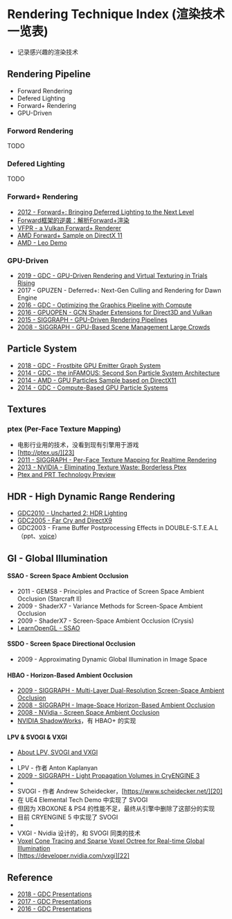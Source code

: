 # Rendering Technique Index (渲染技术一览表)

 * 记录感兴趣的渲染技术


## Rendering Pipeline

 * Forward Rendering
 * Defered Lighting
 * Forward+ Rendering
 * GPU-Driven

### Forword Rendering

TODO

### Defered Lighting

TODO

### Forward+ Rendering

 * [2012 - Forward+: Bringing Deferred Lighting to the Next Level][1]
 * [Forward框架的逆袭：解析Forward+渲染][4]
 * [VFPR - a Vulkan Forward+ Renderer][2]
 * [AMD Forward+ Sample on DirectX 11][3]
 * [AMD - Leo Demo][26]

### GPU-Driven

 * [2019 - GDC - GPU-Driven Rendering and Virtual Texturing in Trials Rising][8]
 * 2017 - GPUZEN - Deferred+: Next-Gen Culling and Rendering for Dawn Engine
 * [2016 - GDC - Optimizing the Graphics Pipeline with Compute][9]
 * [2016 - GPUOPEN - GCN Shader Extensions for Direct3D and Vulkan][5]
 * [2015 - SIGGRAPH - GPU-Driven Rendering Pipelines][6]
 * [2008 - SIGGRAPH - GPU-Based Scene Management Large Crowds][7]


## Particle System

 * [2018 - GDC - Frostbite GPU Emitter Graph System][29]
 * [2014 - GDC - the inFAMOUS: Second Son Particle System Architecture][28]
 * [2014 - AMD - GPU Particles Sample based on DirectX11][30]
 * [2014 - GDC - Compute-Based GPU Particle Systems][27]

## Textures

### ptex (Per-Face Texture Mapping)

 * 电影行业用的技术，没看到现有引擎用于游戏
 * [http://ptex.us/][23]
 * [2011 - SIGGRAPH - Per-Face Texture Mapping for Realtime Rendering][24]
 * [2013 - NVIDIA - Eliminating Texture Waste: Borderless Ptex][25]
 * [Ptex and PRT Technology Preview][26]


## HDR - High Dynamic Range Rendering

 * [GDC2010 - Uncharted 2: HDR Lighting][10]
 * [GDC2005 - Far Cry and DirectX9][11]
 * GDC2003 - Frame Buffer Postprocessing Effects in DOUBLE-S.T.E.A.L（ppt、[voice][12]）


## GI - Global Illumination

#### SSAO - Screen Space Ambient Occlusion

 * 2011 - GEMS8 - Principles and Practice of Screen Space Ambient Occlusion (Starcraft II)
 * 2009 - ShaderX7 - Variance Methods for Screen-Space Ambient Occlusion
 * 2009 - ShaderX7 - Screen-Space Ambient Occlusion (Crysis)
 * [LearnOpenGL - SSAO][14]

#### SSDO - Screen Space Directional Occlusion

 * 2009 - Approximating Dynamic Global Illumination in Image Space

#### HBAO - Horizon-Based Ambient Occlusion

 * [2009 - SIGGRAPH - Multi-Layer Dual-Resolution Screen-Space Ambient Occlusion][13]
 * [2008 - SIGGRAPH - Image-Space Horizon-Based Ambient Occlusion][16]
 * [2008 - NVidia - Screen Space Ambient Occlusion][17]
 * [NVIDIA ShadowWorks][15]，有 HBAO+ 的实现

#### LPV & SVOGI & VXGI

 * [About LPV, SVOGI and VXGI][18]
 * 
 * LPV - 作者 Anton Kaplanyan
 * [2009 - SIGGRAPH - Light Propagation Volumes in CryENGINE 3][19]
 * 
 * SVOGI - 作者 Andrew Scheidecker，[https://www.scheidecker.net/][20]
 * 在 UE4 Elemental Tech Demo 中实现了 SVOGI
 * 但因为 XBOXONE & PS4 的性能不足，最终从引擎中删除了这部分的实现
 * 目前 CRYENGINE 5 中实现了 SVOGI
 * 
 * VXGI - Nvidia 设计的，和 SVOGI 同类的技术
 * [Voxel Cone Tracing and Sparse Voxel Octree for Real-time Global Illumination][21]
 * [https://developer.nvidia.com/vxgi][22]


## Reference

 * [2018 - GDC Presentations][31]
 * [2017 - GDC Presentations][32]
 * [2016 - GDC Presentations][33]


[1]:https://takahiroharada.files.wordpress.com/2015/04/forward_plus.pdf
[2]:https://github.com/WindyDarian/Vulkan-Forward-Plus-Renderer
[3]:https://github.com/GPUOpen-LibrariesAndSDKs/ForwardPlus11/
[4]:https://www.cnblogs.com/gongminmin/archive/2012/04/22/2464982.html
[5]:https://gpuopen.com/learn/gcn-shader-extensions-for-direct3d-and-vulkan/
[6]:https://www.advances.realtimerendering.com/s2015/aaltonenhaar_siggraph2015_combined_final_footer_220dpi.pdf
[7]:https://drivers.amd.com/misc/siggraph_asia_08/GPUBasedSceneManagementLargeCrowds.pdf
[8]:https://twvideo01.ubm-us.net/o1/vault/gdc2019/presentations/Drazhevskyi_Oleksandr_GPU_Driven_Rendering.pdf
[9]:https://www.gdcvault.com/play/1023109/Optimizing-the-Graphics-Pipeline-With
[10]:https://www.gdcvault.com/play/1012351/Uncharted-2-HDR
[11]:https://ia800902.us.archive.org/25/items/crytek_presentations/GDC2005_FarCryAndDX9.ppt
[12]:https://www.gdcvault.com/play/1022664/Frame-Buffer-Postprocessing-Effects-in
[13]:https://developer.download.nvidia.cn/presentations/2009/SIGGRAPH/Bavoil_MultiLayerDualResolutionSSAO.pdf
[14]:https://learnopengl.com/Advanced-Lighting/SSAO
[15]:https://developer.nvidia.com/shadowworks
[16]:https://developer.download.nvidia.com/presentations/2008/SIGGRAPH/HBAO_SIG08b.pdf
[17]:https://developer.download.nvidia.cn/SDK/10.5/direct3d/Source/ScreenSpaceAO/doc/ScreenSpaceAO.pdf
[18]:https://www.zhihu.com/question/28295455
[19]:http://advances.realtimerendering.com/s2009/
[20]:https://www.scheidecker.net/
[21]:https://on-demand.gputechconf.com/gtc/2012/presentations/SB134-Voxel-Cone-Tracing-Octree-Real-Time-Illumination.pdf
[22]:https://developer.nvidia.com/vxgi
[23]:http://ptex.us/
[24]:https://developer.download.nvidia.cn/assets/gamedev/docs/RealtimePtex-siggraph2011.pdf
[25]:https://developer.nvidia.com/sites/default/files/akamai/gamedev/docs/Borderless%20Ptex.pdf
[26]:https://gpuopen.com/archived/radeon-hd-7900-series-graphics-real-time-demos/
[27]:http://twvideo01.ubm-us.net/o1/vault/GDC2014/Presentations/Gareth_Thomas_Compute-based_GPU_Particle.pdf
[28]:https://www.suckerpunch.com/iss-particles-gdc2014/
[29]:https://www.ea.com/frostbite/news/frostbite-gpu-emitter-graph-system
[30]:https://github.com/GPUOpen-LibrariesAndSDKs/GPUParticles11
[31]:https://knarkowicz.wordpress.com/2018/03/22/gdc-2018-presentations/
[32]:https://knarkowicz.wordpress.com/2017/03/01/gdc-2017-presentations/
[33]:https://knarkowicz.wordpress.com/2016/03/21/gdc-2016-presentations/
